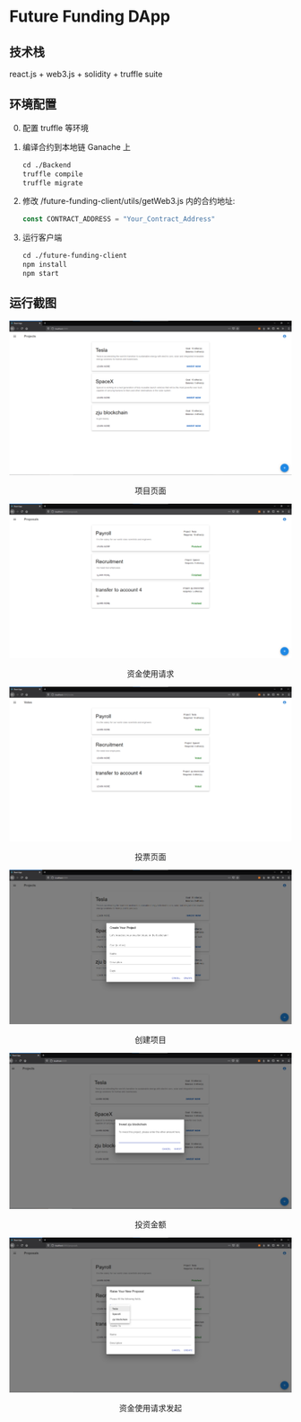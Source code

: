 # Future Funding DApp

## 技术栈

react.js + web3.js + solidity + truffle suite

## 环境配置

0. 配置 truffle 等环境

1. 编译合约到本地链 Ganache 上

   ```
   cd ./Backend
   truffle compile
   truffle migrate
   ```

   

2. 修改 /future-funding-client/utils/getWeb3.js 内的合约地址: 

   ```javascript
   const CONTRACT_ADDRESS = "Your_Contract_Address"
   ```

   

3. 运行客户端

   ```
   cd ./future-funding-client
   npm install
   npm start
   ```

   


## 运行截图

![pj](assests/pj.png)

<center>项目页面</center>

![pj](assests/proposal.png)

<center>资金使用请求</center>

![pj](assests/vote.png)

<center>投票页面</center>

![pj](assests/create_pj.png)

<center>创建项目</center>

![pj](assests/invest.png)

<center>投资金额</center>

![pj](assests/create_proposal.png)

<center>资金使用请求发起</center>
